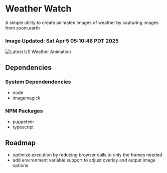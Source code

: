# Weather Watch

A simple utility to create animated images of weather by capturing images from zoom.earth

### Image Updated: Sat Apr  5 05:10:48 PDT 2025

![Latest US Weather Animation](animations/2025-04-05.webp)

## Dependencies
### System Dependendencies
* node
* imagemagick
### NPM Packages
* puppeteer
* typescript

## Roadmap
* optimize execution by reducing browser calls to only the frames needed
* add environment variable support to adjust overlay and output image options
